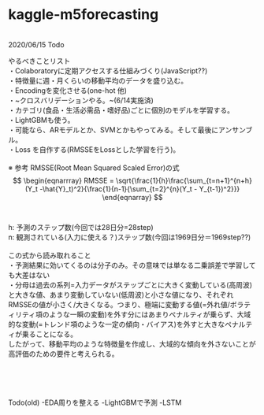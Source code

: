 # kaggle-m5forecasting
<br />
2020/06/15 Todo <br />

やるべきことリスト<br />
・Colaboratoryに定期アクセスする仕組みづくり(JavaScript??)<br />
・特徴量に週・月くらいの移動平均のデータを盛り込む。<br />
・Encodingを変化させる(one-hot 他)<br />
・~クロスバリデーションやる。~(6/14実施済)<br />
・カテゴリ(食品・生活必需品・嗜好品)ごとに個別のモデルを学習する。<br />
・LightGBMも使う。<br />
・可能なら、ARモデルとか、SVMとかもやってみる。そして最後にアンサンブル。<br />
・Loss を自作する(RMSSEをLossとした学習を行う)。<br />
<br />
※ 参考 RMSSE(Root Mean Squared Scaled Error)の式<br />
$$
\begin{eqnarrray}
RMSSE = \sqrt{\frac{1}{h}\frac{\sum_{t=n+1}^{n+h}(Y_t -\hat{Y}_t)^2}{\frac{1}{n-1}{\sum_{t=2}^{n}(Y_t - Y_{t-1})^2}}}
\end{eqnarray}
$$<br />
<br />
h: 予測のステップ数(今回では28日分=28step)<br />
n: 観測されている(入力に使える？)ステップ数(今回は1969日分＝1969step??)<br />
<br />
この式から読み取れること<br />
・予測結果に効いてくるのは分子のみ。その意味では単なる二乗誤差で学習しても大差はない<br />
・分母は過去の系列=入力データがステップごとに大きく変動している(高周波)と大きな値、あまり変動していない(低周波)と小さな値になり、それぞれRMSSEの値が小さく/大きくなる。つまり、極端に変動する値(=外れ値/ボラティリティ項のような一瞬の変動)を外す分にはあまりペナルティが乗らず、大域的な変動(=トレンド項のような一定の傾向・バイアス)を外すと大きなペナルティが乗ることになる。<br />
したがって、移動平均のような特徴量を作成し、大域的な傾向を外さないことが高評価のための要件と考えられる。

<br />
<br />
<br />

Todo(old)
-EDA周りを整える
-LightGBMで予測
-LSTM

